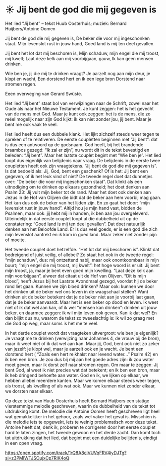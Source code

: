 # ☀️ Jij bent de god die mij gegeven is
Het lied “Jij bent”
– tekst Huub Oosterhuis; muziek: Bernard Huijbers/Antoine Oomen

Jij bent de god die mij gegeven is,
De beker die voor mij ingeschonken staat.
Mijn levenslot rust in jouw hand,
Goed land is mij ten deel gevallen.

Jij bent het lot dat mij beschoren is,
Mijn schaduw, mijn engel die mij troost, mij kwelt;
Laat deze kelk aan mij voorbijgaan, gauw,
Ik kan geen mensen drinken.

Wie ben je, jij die mij te drinken vraagt?
Je aarzelt nog aan mijn deur, je klopt en wacht,
Een dorstend hert en ik een lege bron
Dorstend naar stromen regen.

Eeen overweging van Gerard Swüste.

Het lied “Jij bent” staat bol van verwijzingen naar de Schrift, zowel naar het Oude als naar het Nieuwe Testament. Je kunt zeggen: het is het gevecht van de mens met God. Maar je kunt ook zeggen: het is de mens, die zo reëel mogelijk naar zijn God kijkt: ik kan niet zonder jou, jij bent. Maar je bent me ook vaak te veel.

Het lied heeft dus een dubbele klank. Het lijkt zichzelf steeds weer tegen te spreken of te relativeren. De eerste coupletten beginnen met “Jij bent”: dat is dus een antwoord op de godsnaam. God heeft, bij het brandende braambos gezegd: “Ik zal er zijn”, nu wordt dit in de tekst bevestigd en beleden: “Jij bent”. Maar het laatste couplet begint met “Wie ben je”. Het lied loopt dus eigenlijk van belijdenis naar vraag.
De belijdenis in de eerste twee coupletten heeft ook zijn vraagtekens. “Jij bent de god die mij gegeven is”. Is dat bedoeld als: Jij, God, bent een geschenk? Of is het: Jij bent een gegeven, of ik het leuk vind of niet? De tweede regel doet dat dunnetjes over: “De beker die voor mij ingeschonken staat”. Dat klinkt als een uitnodiging om te drinken op elkaars gezondheid; het doet denken aan Psalm 23: Jij vult mijn beker tot de rand. Maar het doet ook denken aan Jezus in de Hof van Olijven die bidt dat de beker aan hem voorbij mag gaan. Het kan dus ook de beker van het lijden zijn. En zo gaat het door: “mijn levenslot rust in jouw hand”. Altijd hou je mijn hand vast, bidden de Psalmen, maar ook: jij hebt mij in handen, ik ben aan jou overgeleverd. Uiteindelijk in dat eerste couplet loopt al die dubbelheid uit op de constatering: “Goed land is mij ten deel gevallen”. Dat doet natuurlijk denken aan het Beloofde Land. Er is dus veel goeds, er is een god die zich mijn levenslot aantrekt en ik kom in goed land. Maar zeker niet zonder pijn of moeite.

Het tweede couplet doet hetzelfde. “Het lot dat mij beschoren is”. Klinkt dat bedreigend of juist veilig, of allebei? Zo staat het ook in de tweede regel: “mijn schaduw”, dus: mij ontzettend nabij, maar ook onontkoombaar in mijn buurt; “mijn engel die mij troost, mij kwelt”: het hoge woord is er uit: Jij bent mijn troost, ja, maar je bent even goed mijn kwelling. “Laat deze kelk aan mijn voorbijgaan”, alweer dat citaat uit de Hof van Olijven. “Dit is mijn bloed”, heeft Jezus bij het Laatste Avondmaal gezegd, voordat hij de beker rond liet gaan. Kunnen we zijn bloed drinken? Maar ook: kunnen we door het drinken uit de beker wel ons leven in de waagschaal stellen? Want drinken uit de beker betekent dat je de beker niet aan je voorbij laat gaan, dat je de beker aanvaardt. Maar het is een beker op dood en leven. Ik weet niet of ik dat wel aan kan, of ik wel “mensen kan drinken”: drinken uit jouw beker, en daarmee zeggen: ik wil mijn leven ook geven. Kan ik dat wel? En dan blijkt dus nu, waarom de tekst zo tweeslachtig is: ik wil zo graag met die God op weg, maar soms is het me te veel.

In het derde couplet wordt dat vraagteken uitvergroot: wie ben je eigenlijk? Je vraagt me te drinken (verwijzing naar Johannes 4, de vrouw bij de bron), maar ik weet niet of ik dat wel aan kan. Maar jij, God, bent ook niet zo zeker van jezelf: je klopt wel, maar je aarzelt ook en je wacht. Je bent een dorstend hert ( “Zoals een hert reikhalst naar levend water…” Psalm 42) en ik ben een bron. Je zou dus bij mij aan het goede adres zijn: ik zou water moet geven, maar ik dorst zelf naar stromen regen. Om maar te zeggen: Jij bent God, al weet ik niet precies wat dat betekent; en ik ben een bron, maar ik heb dringend behoefte aan water. God en ik, we lijken op elkaar, we hebben allebei meerdere kanten. Maar we komen elkaar steeds weer tegen, als troost, als kwelling of als wat ook. Maar we kunnen niet zonder elkaar, we dorsten naar elkaar.

Op deze tekst van Huub Oosterhuis heeft Bernard Huijbers een statige vierstemmige melodie geschreven, waarin de dubbelheid van de tekst tot uitdrukking komt. De melodie die Antoine Oomen heeft geschreven ligt heel wat gemakkelijker in het gehoor, zoals wel vaker het geval is. Misschien is die melodie iets te opgewekt, iets te weinig problematisch voor deze tekst. Antoine heeft dat, denk ik, proberen te corrigeren door het eerste couplet hard te laten zingen, het tweede gewoon en het derde zacht. Dan komt toch tot uitdrukking dat het lied, dat begint met een duidelijke belijdenis, eindigt in een open vraag.


https://open.spotify.com/track/1rQ8A8clVUVqFRV4iyDJTg?si=z3PMlWTJSOujxCp7RIK4oQ
